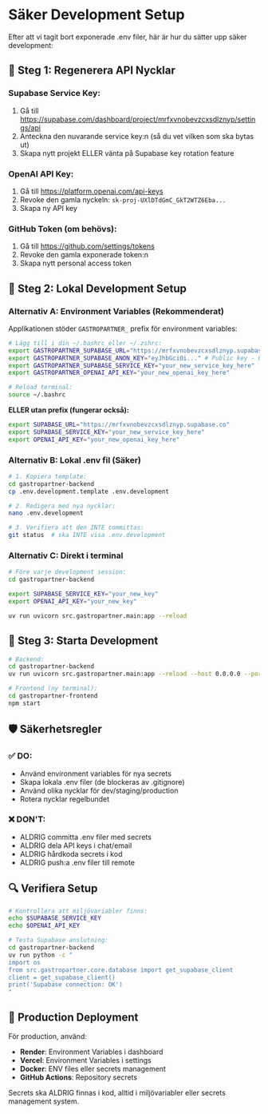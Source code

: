 # Säker Development Setup

Efter att vi tagit bort exponerade .env filer, här är hur du sätter upp säker development:

## 🔐 Steg 1: Regenerera API Nycklar

### Supabase Service Key:
1. Gå till https://supabase.com/dashboard/project/mrfxvnobevzcxsdlznyp/settings/api
2. Anteckna den nuvarande service key:n (så du vet vilken som ska bytas ut)
3. Skapa nytt projekt ELLER vänta på Supabase key rotation feature

### OpenAI API Key:
1. Gå till https://platform.openai.com/api-keys
2. Revoke den gamla nyckeln: `sk-proj-UXlDTdGmC_GkT2WTZ6Eba...`
3. Skapa ny API key

### GitHub Token (om behövs):
1. Gå till https://github.com/settings/tokens
2. Revoke den gamla exponerade token:n
3. Skapa nytt personal access token

## 🔧 Steg 2: Lokal Development Setup

### Alternativ A: Environment Variables (Rekommenderat)
Applikationen stöder `GASTROPARTNER_` prefix för environment variables:

```bash
# Lägg till i din ~/.bashrc eller ~/.zshrc:
export GASTROPARTNER_SUPABASE_URL="https://mrfxvnobevzcxsdlznyp.supabase.co"
export GASTROPARTNER_SUPABASE_ANON_KEY="eyJhbGciOi..." # Public key - OK att ha
export GASTROPARTNER_SUPABASE_SERVICE_KEY="your_new_service_key_here"
export GASTROPARTNER_OPENAI_API_KEY="your_new_openai_key_here"

# Reload terminal:
source ~/.bashrc
```

**ELLER utan prefix (fungerar också):**
```bash
export SUPABASE_URL="https://mrfxvnobevzcxsdlznyp.supabase.co"
export SUPABASE_SERVICE_KEY="your_new_service_key_here"
export OPENAI_API_KEY="your_new_openai_key_here"
```

### Alternativ B: Lokal .env fil (Säker)
```bash
# 1. Kopiera template:
cd gastropartner-backend
cp .env.development.template .env.development

# 2. Redigera med nya nycklar:
nano .env.development

# 3. Verifiera att den INTE committas:
git status  # ska INTE visa .env.development
```

### Alternativ C: Direkt i terminal
```bash
# Före varje development session:
cd gastropartner-backend

export SUPABASE_SERVICE_KEY="your_new_key"
export OPENAI_API_KEY="your_new_key" 

uv run uvicorn src.gastropartner.main:app --reload
```

## 🚀 Steg 3: Starta Development

```bash
# Backend:
cd gastropartner-backend
uv run uvicorn src.gastropartner.main:app --reload --host 0.0.0.0 --port 8000

# Frontend (ny terminal):
cd gastropartner-frontend  
npm start
```

## 🛡️ Säkerhetsregler

### ✅ DO:
- Använd environment variables för nya secrets
- Skapa lokala .env filer (de blockeras av .gitignore)
- Använd olika nycklar för dev/staging/production
- Rotera nycklar regelbundet

### ❌ DON'T:
- ALDRIG committa .env filer med secrets
- ALDRIG dela API keys i chat/email
- ALDRIG hårdkoda secrets i kod
- ALDRIG push:a .env filer till remote

## 🔍 Verifiera Setup

```bash
# Kontrollera att miljövariabler finns:
echo $SUPABASE_SERVICE_KEY
echo $OPENAI_API_KEY

# Testa Supabase anslutning:
cd gastropartner-backend
uv run python -c "
import os
from src.gastropartner.core.database import get_supabase_client
client = get_supabase_client()
print('Supabase connection: OK')
"
```

## 🎯 Production Deployment

För production, använd:
- **Render**: Environment Variables i dashboard
- **Vercel**: Environment Variables i settings
- **Docker**: ENV files eller secrets management
- **GitHub Actions**: Repository secrets

Secrets ska ALDRIG finnas i kod, alltid i miljövariabler eller secrets management system.
